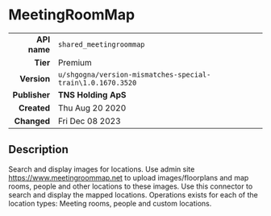 # MeetingRoomMap
| | |
|-:|-|
|**API name**|`shared_meetingroommap`|
|**Tier**|Premium|
|**Version**|`u/shgogna/version-mismatches-special-train\1.0.1670.3520`|
|**Publisher**|**TNS Holding ApS**|
|**Created**|Thu Aug 20 2020|
|**Changed**|Fri Dec 08 2023|

## Description
Search and display images for locations.
Use admin site https://www.meetingroommap.net to upload images/floorplans and map rooms, people and other locations to these images.
Use this connector to search and display the mapped locations. Operations exists for each of the location types: Meeting rooms, people and custom locations.
